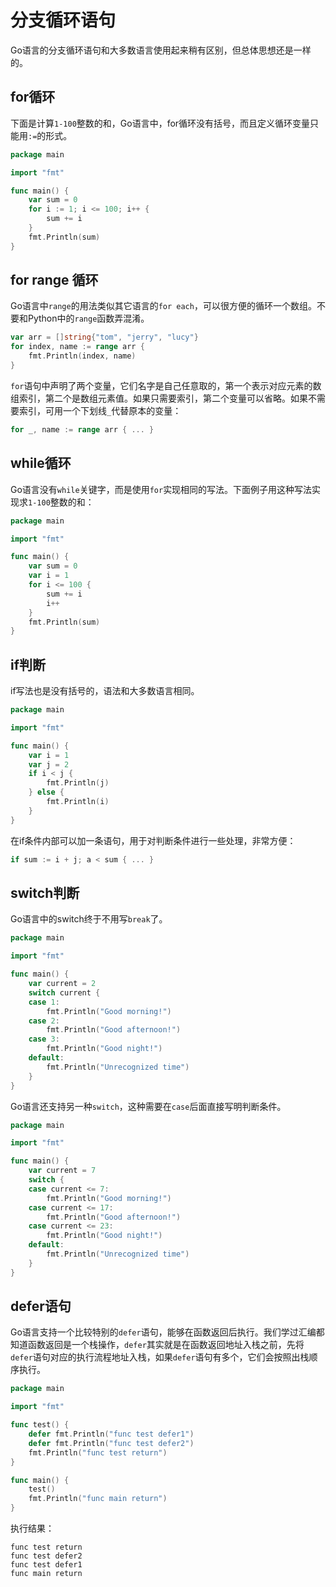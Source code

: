 # 分支循环语句

Go语言的分支循环语句和大多数语言使用起来稍有区别，但总体思想还是一样的。

## for循环

下面是计算`1-100`整数的和，Go语言中，for循环没有括号，而且定义循环变量只能用`:=`的形式。

```go
package main

import "fmt"

func main() {
	var sum = 0
	for i := 1; i <= 100; i++ {
		sum += i
	}
	fmt.Println(sum)
}
```

## for range 循环

Go语言中`range`的用法类似其它语言的`for each`，可以很方便的循环一个数组。不要和Python中的`range`函数弄混淆。

```go
var arr = []string{"tom", "jerry", "lucy"}
for index, name := range arr {
	fmt.Println(index, name)
}
```

`for`语句中声明了两个变量，它们名字是自己任意取的，第一个表示对应元素的数组索引，第二个是数组元素值。如果只需要索引，第二个变量可以省略。如果不需要索引，可用一个下划线`_`代替原本的变量：

```go
for _, name := range arr { ... }
```

## while循环

Go语言没有`while`关键字，而是使用`for`实现相同的写法。下面例子用这种写法实现求`1-100`整数的和：

```go
package main

import "fmt"

func main() {
	var sum = 0
	var i = 1
	for i <= 100 {
		sum += i
		i++
	}
	fmt.Println(sum)
}
```

## if判断

if写法也是没有括号的，语法和大多数语言相同。

```go
package main

import "fmt"

func main() {
	var i = 1
	var j = 2
	if i < j {
		fmt.Println(j)
	} else {
		fmt.Println(i)
	}
}
```

在if条件内部可以加一条语句，用于对判断条件进行一些处理，非常方便：

```go
if sum := i + j; a < sum { ... }
```

## switch判断

Go语言中的switch终于不用写`break`了。

```go
package main

import "fmt"

func main() {
	var current = 2
	switch current {
	case 1:
		fmt.Println("Good morning!")
	case 2:
		fmt.Println("Good afternoon!")
	case 3:
		fmt.Println("Good night!")
	default:
		fmt.Println("Unrecognized time")
	}
}
```

Go语言还支持另一种`switch`，这种需要在`case`后面直接写明判断条件。

```go
package main

import "fmt"

func main() {
	var current = 7
	switch {
	case current <= 7:
		fmt.Println("Good morning!")
	case current <= 17:
		fmt.Println("Good afternoon!")
	case current <= 23:
		fmt.Println("Good night!")
	default:
		fmt.Println("Unrecognized time")
	}
}
```

## defer语句

Go语言支持一个比较特别的`defer`语句，能够在函数返回后执行。我们学过汇编都知道函数返回是一个栈操作，`defer`其实就是在函数返回地址入栈之前，先将`defer`语句对应的执行流程地址入栈，如果`defer`语句有多个，它们会按照出栈顺序执行。

```go
package main

import "fmt"

func test() {
	defer fmt.Println("func test defer1")
	defer fmt.Println("func test defer2")
	fmt.Println("func test return")
}

func main() {
	test()
	fmt.Println("func main return")
}
```

执行结果：
```
func test return
func test defer2
func test defer1
func main return
```

